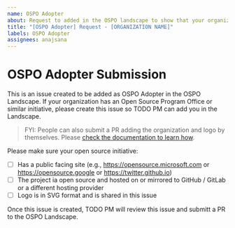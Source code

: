 ```yaml
---
name: OSPO Adopter
about: Request to added in the OSPO landscape to show that your organization has an OSPO or similar open source initiative
title: "[OSPO Adopter] Request - [ORGANIZATION NAME]"
labels: OSPO Adopter
assignees: anajsana
---
```


# OSPO Adopter Submission

This is an issue created to be added as OSPO Adopter in the OSPO Landscape. 
If your organization has an Open Source Program Office or similar initiative, 
please create this issue so TODO PM can add you in the Landscape. 

> FYI: People can also submit a PR adding the organization and logo by themselves. 
> Please [check the documentation to learn how](https://github.com/todogroup/ospolandscape#new-entries).

Please make sure your open source initiative: 

- [ ] Has a public facing site (e.g., https://opensource.microsoft.com or https://opensource.google or https://twitter.github.io)
- [ ] The project ia open source and hosted on or mirrored to GitHub / GitLab or a different hosting provider
- [ ] Logo is in SVG format and is shared in this issue

Once this issue is created, TODO PM will review this issue and submitt a PR to the OSPO Landscape. 
